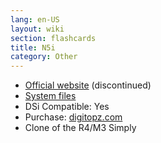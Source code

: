 ```yaml
---
lang: en-US
layout: wiki
section: flashcards
title: N5i
category: Other
---
```


- [Official website](http://www.dsn5.com/EN-N5/n5-en.htm) (discontinued)
- [System files](https://github.com/DS-Homebrew/Flashcard-Firmware-Archive/blob/master/26383-n5i.zip?raw=true)
- DSi Compatible: Yes
- Purchase: [digitopz.com](http://www.digitopz.com/n5i-dsi-revolution-p-58.html)
- Clone of the R4/M3 Simply
